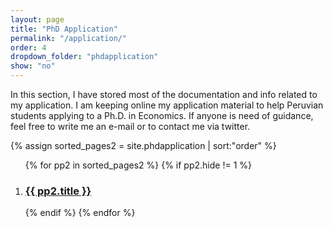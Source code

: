 ```yaml
---
layout: page
title: "PhD Application"
permalink: "/application/"
order: 4
dropdown_folder: "phdapplication"
show: "no"
---
```


<div>
	<p> In this section, I have stored most of the documentation and info related to my application. I am keeping online my application material to help Peruvian students applying to a Ph.D. in Economics. If anyone is need of guidance, feel free to write me an e-mail or to contact me via twitter. </p>
</div>
<div>
	{% assign sorted_pages2 = site.phdapplication | sort:"order" %}
	<ol>
	{% for pp2 in sorted_pages2 %}
		{% if pp2.hide != 1 %}
		<div class="phdapplication_box">
			<li><a href="{{ pp2.url | prepend: site.baseurl | prepend: site.url }}"> <h3>{{ pp2.title }}</h3> </a></li>
		</div>
		{% endif %}
	{% endfor %}
	</ol>
</div>
